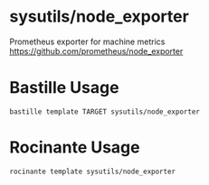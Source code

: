 # sysutils/node_exporter
Prometheus exporter for machine metrics
https://github.com/prometheus/node_exporter

# Bastille Usage
```shell
bastille template TARGET sysutils/node_exporter
```

# Rocinante Usage
```shell
rocinante template sysutils/node_exporter
```

